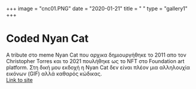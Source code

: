+++
image = "cnc01.PNG"
date = "2020-01-21"
title = " "
type = "gallery1"
+++

# Coded Nyan Cat 

Α tribute στο meme Nyan Cat που αρχικα δημιουργήθηκε το 2011 απο τον Christopher Torres και το 2021 πουλήθηκε ως το NFT στο Foundation art platform. Στη δική μου εκδοχή η Nyan Cat δεν είναι πλέον μια αλληλουχία εικόνων (GIF) αλλά καθαρός κώδικας.  
[Link to site](https://fmoraitis.github.io/MyCodedNyanCat/) 

<!-- {{< gallery1 >}}  -->





